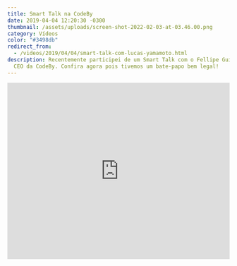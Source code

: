 ```yaml
---
title: Smart Talk na CodeBy
date: 2019-04-04 12:20:30 -0300
thumbnail: /assets/uploads/screen-shot-2022-02-03-at-03.46.00.png
category: Vídeos
color: "#3498db"
redirect_from:
  - /videos/2019/04/04/smart-talk-com-lucas-yamamoto.html
description: Recentemente participei de um Smart Talk com o Fellipe Guimarães,
  CEO da CodeBy. Confira agora pois tivemos um bate-papo bem legal!
---
```

<iframe width="100%" height="400" src="https://www.youtube.com/embed/nq0_fwdLYAk" frameborder="0" allow="accelerometer; autoplay; encrypted-media; gyroscope; picture-in-picture" allowfullscreen></iframe>